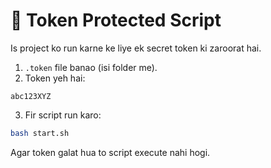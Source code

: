 # 🔐 Token Protected Script

Is project ko run karne ke liye ek secret token ki zaroorat hai.

1. `.token` file banao (isi folder me).
2. Token yeh hai:  
```
abc123XYZ
```

3. Fir script run karo:
```bash
bash start.sh
```

Agar token galat hua to script execute nahi hogi.
